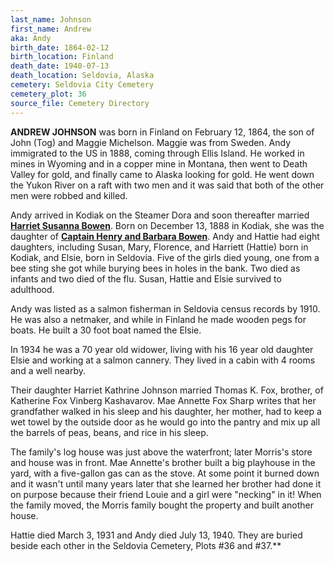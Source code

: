 ```yaml
---
last_name: Johnson
first_name: Andrew
aka: Andy
birth_date: 1864-02-12
birth_location: Finland
death_date: 1940-07-13
death_location: Seldovia, Alaska
cemetery: Seldovia City Cemetery
cemetery_plot: 36
source_file: Cemetery Directory
---
```


**ANDREW JOHNSON** was born in Finland on February 12, 1864, the son of
John (Tog) and Maggie Michelson. Maggie was from Sweden. Andy immigrated to the US in 1888, coming through Ellis Island. He worked in mines in Wyoming and in a copper mine in Montana, then went to Death Valley for gold, and finally came to Alaska looking for gold.  He went down the Yukon River on a raft with two men and it was said that both of the other men were robbed and killed.   

Andy arrived in Kodiak on the Steamer Dora and soon thereafter married [**Harriet Susanna Bowen**](./Johnson_Harriet_Susannah_Bowen.md).  Born on December 13, 1888 in Kodiak, she was the daughter of [**Captain Henry and Barbara Bowen**](Bowen_Captain_Henry_Richard.md).  Andy and Hattie had eight daughters, including Susan, Mary, Florence, and Harriett (Hattie) born in Kodiak, and Elsie, born in Seldovia. Five of the girls died young, one from a bee sting she got while burying bees in holes in the bank.  Two died as infants and two died of the flu. Susan, Hattie and Elsie survived to adulthood.

Andy was listed as a salmon fisherman in Seldovia census records by 1910. He was also a netmaker, and while in Finland he made wooden pegs for boats.  He built a 30 foot boat named the Elsie.

In 1934 he was a 70 year old widower, living with his 16 year old daughter Elsie and working at a salmon cannery. They lived in a cabin with 4 rooms and a well nearby.

Their daughter Harriet Kathrine Johnson married Thomas K. Fox, brother, of Katherine Fox Vinberg Kashavarov. Mae Annette Fox Sharp writes that her grandfather walked in his sleep and his daughter, her mother, had to keep a wet towel by the outside door as he would go into the pantry and mix up all the barrels of peas, beans, and rice in his sleep.

The family's log house was just above the waterfront; later Morris's store and house was in front. Mae Annette's brother built a big playhouse in the yard, with a five-gallon gas can as the stove. At some point it burned down and it wasn't until many years later that she learned her brother had done it on purpose because their friend Louie and a girl were "necking" in it! When the family moved, the Morris family bought the property and built another house. 

Hattie died March 3, 1931 and Andy died July 13, 1940. They are buried beside each other in the Seldovia
Cemetery, Plots \#36 and \#37.**


